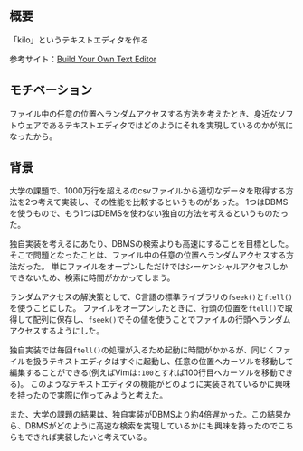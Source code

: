 概要
--

「kilo」というテキストエディタを作る

参考サイト：[Build Your Own Text Editor](https://viewsourcecode.org/snaptoken/kilo/)

モチベーション
--

ファイル中の任意の位置へランダムアクセスする方法を考えたとき、身近なソフトウェアであるテキストエディタではどのようにそれを実現しているのかが気になったから。

背景
--

大学の課題で、1000万行を超えるのcsvファイルから適切なデータを取得する方法を2つ考えて実装し、その性能を比較するというものがあった。
1つはDBMSを使うもので、もう1つはDBMSを使わない独自の方法を考えるというものだった。

独自実装を考えるにあたり、DBMSの検索よりも高速にすることを目標とした。
そこで問題となったことは、ファイル中の任意の位置へランダムアクセスする方法だった。
単にファイルをオープンしただけではシーケンシャルアクセスしかできないため、検索に時間がかかってしまう。

ランダムアクセスの解決策として、C言語の標準ライブラリの`fseek()`と`ftell()`を使うことにした。
ファイルをオープンしたときに、行頭の位置を`ftell()`で取得して配列に保存し、`fseek()`でその値を使うことでファイルの行頭へランダムアクセスするようにした。

独自実装では毎回`ftell()`の処理が入るため起動に時間がかかるが、同じくファイルを扱うテキストエディタはすぐに起動し、任意の位置へカーソルを移動して編集することができる(例えばVimは`:100`とすれば100行目へカーソルを移動できる)。
このようなテキストエディタの機能がどのように実装されているかに興味を持ったので実際に作ってみようと考えた。

また、大学の課題の結果は、独自実装がDBMSより約4倍遅かった。この結果から、DBMSがどのように高速な検索を実現しているかにも興味を持ったのでこちらもできれば実装したいと考えている。